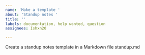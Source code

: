 ```yaml
---
name: 'Make a template '
about: 'Standup notes '
title: ''
labels: documentation, help wanted, question
assignees: Ishxn20

---
```


Create a standup notes template in a Markdown file standup.md
